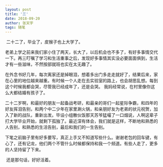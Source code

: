 ```yaml
---
layout: post
title: '三'
date: 2018-09-20
author: 张天宇
tags: 随笔
---
```


​	 二十二了，毕业了，皮猴子也上大学了。 

​	老弟上学之前来我们家小住了两天，长大了，以后机会也不多了，有好多事情交代一下。再三叮嘱了学习和生活重事之后，发现好多事情其实没必要面面俱到，生活才有一些滋味，不然按部就班也实在太无趣了。 

​	在外念书好几年，每次离家还是掉眼泪，想着多出门多走走就好了，结果后来，家在心里的地位越来越重。有时候一个人走在去实验室的路上，也会胡思乱想。每到这个时候我都会哭，尽管我已经成年了，还是会哭。 我妈经常说，在村里像你这么大都结婚有孩子了。

​	二十二岁啊，和最好的朋友一起备战考研，和最亲的哥们一起星际争霸，和四年的好友挥泪告别，和两个中二少年在家里涮火锅，和亲朋好友为老弟的状元祝贺，加入了新的战队，重新出发。毕设小组散伙饭那天苏爷猛嘬了一口烟说，人啊这辈子打大学毕业开始，就剩下孤独了。最近深有体会，我们就是这样，不断地和熟悉的人告别，和熟悉的生活告别，最后和我们的一生告别。 

​	下笔之前脑子里有好多要写，真正上手又不知道写些什么。谢谢老包的回车键，有心了，还有记龙，他们两个不管什么时候都保持和我一个频道。有些人走了，更多的人坚持留了下来。 

​	还是那句话，好好活着。